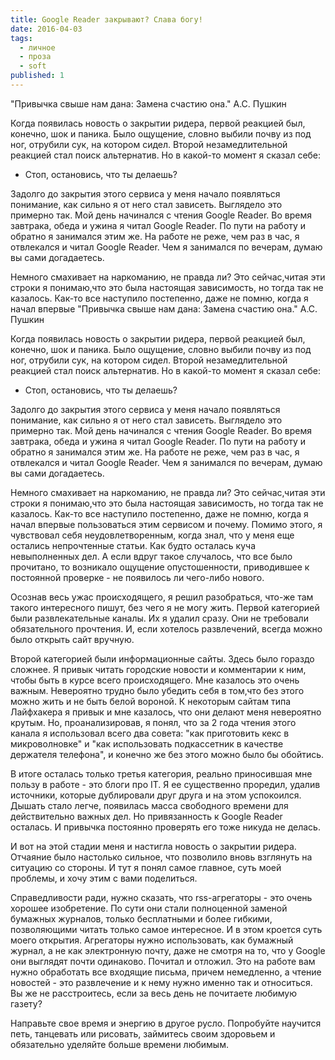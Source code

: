 ```yaml
---
title: Google Reader закрывают? Слава богу!
date: 2016-04-03
tags:
  - личное
  - проза
  - soft
published: 1
---
```


"Привычка свыше нам дана: Замена счастию она."
А.С. Пушкин

Когда появилась новость о закрытии ридера, первой реакцией был, конечно, шок и паника. Было ощущение, словно выбили почву из под ног, отрубили сук, на котором сидел. Второй незамедлительной реакцией стал поиск альтернатив.
Но в какой-то момент я сказал себе:
- Стоп, остановись, что ты делаешь?

Задолго до закрытия этого сервиса  у меня начало появляться понимание, как сильно я от него стал зависеть. Выглядело это примерно так. Мой день начинался с чтения Google Reader. Во время завтрака, обеда и ужина я читал Google Reader. По пути на работу и обратно я занимался этим же. На работе не реже, чем раз в час, я отвлекался и читал Google Reader. Чем я занимался по вечерам, думаю вы сами догадаетесь.

Немного смахивает на наркоманию, не правда ли? Это сейчас,читая эти строки я понимаю,что это была настоящая зависимость, но тогда так не казалось. Как-то все наступило постепенно, даже не помню, когда я начал впервые "Привычка свыше нам дана: Замена счастию она."
А.С. Пушкин

Когда появилась новость о закрытии ридера, первой реакцией был, конечно, шок и паника. Было ощущение, словно выбили почву из под ног, отрубили сук, на котором сидел. Второй незамедлительной реакцией стал поиск альтернатив.
Но в какой-то момент я сказал себе:
- Стоп, остановись, что ты делаешь?

Задолго до закрытия этого сервиса  у меня начало появляться понимание, как сильно я от него стал зависеть. Выглядело это примерно так. Мой день начинался с чтения Google Reader. Во время завтрака, обеда и ужина я читал Google Reader. По пути на работу и обратно я занимался этим же. На работе не реже, чем раз в час, я отвлекался и читал Google Reader. Чем я занимался по вечерам, думаю вы сами догадаетесь.

Немного смахивает на наркоманию, не правда ли? Это сейчас,читая эти строки я понимаю,что это была настоящая зависимость, но тогда так не казалось. Как-то все наступило постепенно, даже не помню, когда я начал впервые пользоваться этим сервисом и почему.
Помимо этого, я чувствовал себя неудовлетворенным, когда знал, что у меня еще остались непрочтенные статьи. Как будто осталась куча невыполненных дел. А если вдруг такое случалось, что все было прочитано, то возникало ощущение опустошенности, приводившее к постоянной проверке - не появилось ли чего-либо нового.

Осознав весь ужас происходящего, я решил разобраться, что-же там такого интересного пишут, без чего я не могу жить.
Первой категорией были развлекательные каналы. Их я удалил сразу. Они не требовали обязательного прочтения. И, если хотелось развлечений, всегда можно было открыть сайт вручную.

Второй категорией были информационные сайты. Здесь было гораздо сложнее. Я привык читать городские новости и комментарии к ним, чтобы быть в курсе всего происходящего. Мне казалось это очень важным. Невероятно трудно было убедить себя в том,что без этого можно жить и не быть белой вороной.
К некоторым сайтам типа Лайфхакера я привык и мне казалось, что они делают меня невероятно крутым. Но, проанализировав, я понял, что за 2 года чтения этого канала я использовал всего два совета: "как приготовить кекс в микроволновке" и "как использовать подкассетник в качестве держателя телефона", и конечно же без этого можно было бы обойтись.

В итоге осталась только третья категория, реально приносившая мне пользу в работе - это блоги про IT. Я ее существенно проредил, удалив источники, которые дублировали друг друга и на этом успокоился. Дышать стало легче, появилась масса свободного времени для действительно важных дел. Но привязанность к Google Reader осталась. И привычка постоянно проверять его тоже никуда не делась.

И вот на этой стадии меня и настигла новость о закрытии ридера. Отчаяние было настолько сильное, что позволило вновь взглянуть на ситуацию со стороны. И тут я понял самое главное, суть моей проблемы, и хочу этим с вами поделиться.

Справедливости ради, нужно сказать, что rss-агрегаторы - это очень хорошее изобретение. По сути они стали полноценной заменой бумажных журналов, только бесплатными и более гибкими, позволяющими читать только самое интересное. И в этом кроется суть моего открытия. Агрегаторы нужно использовать, как бумажный журнал, а не как электронную почту, даже не смотря на то, что у Google они выглядят почти одинаково. Почитал и отложил. Это на работе вам нужно обработать все входящие письма, причем немедленно, а чтение новостей - это развлечение и к нему нужно именно так и относиться. Вы же не расстроитесь, если за весь день не почитаете любимую газету?

Направьте свое время и энергию в другое русло. Попробуйте научится петь, танцевать или рисовать, займитесь своим здоровьем и обязательно уделяйте больше времени любимым.